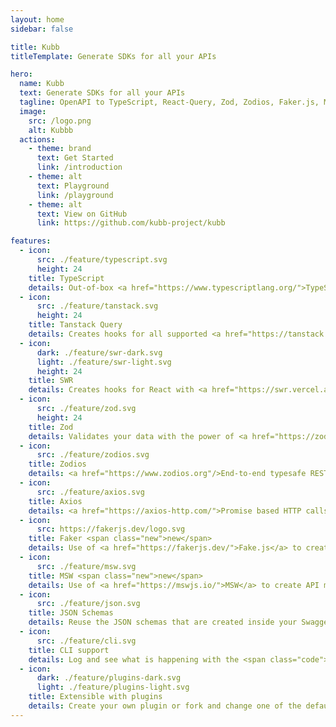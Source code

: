 ```yaml
---
layout: home
sidebar: false

title: Kubb
titleTemplate: Generate SDKs for all your APIs

hero:
  name: Kubb
  text: Generate SDKs for all your APIs
  tagline: OpenAPI to TypeScript, React-Query, Zod, Zodios, Faker.js, MSW and Axios. 
  image:
    src: /logo.png
    alt: Kubbb
  actions:
    - theme: brand
      text: Get Started
      link: /introduction
    - theme: alt
      text: Playground
      link: /playground
    - theme: alt
      text: View on GitHub
      link: https://github.com/kubb-project/kubb

features:
  - icon: 
      src: ./feature/typescript.svg
      height: 24
    title: TypeScript
    details: Out-of-box <a href="https://www.typescriptlang.org/">TypeScript</a> (with JSDoc) support.
  - icon: 
      src: ./feature/tanstack.svg
      height: 24
    title: Tanstack Query
    details: Creates hooks for all supported <a href="https://tanstack.com/query/latest">Tanstack-Query</a> frameworks (React, Solid, Svelte, Vue).
  - icon: 
      dark: ./feature/swr-dark.svg
      light: ./feature/swr-light.svg
      height: 24
    title: SWR
    details: Creates hooks for React with <a href="https://swr.vercel.app/">SWR</a>.
  - icon: 
      src: ./feature/zod.svg
      height: 24
    title: Zod
    details: Validates your data with the power of <a href="https://zod.dev/">Zod</a> schemas.
  - icon: 
      src: ./feature/zodios.svg
    title: Zodios
    details: <a href="https://www.zodios.org"/>End-to-end typesafe REST API toolbox</a> created based on our <a href="https://zod.dev/">Zod</a> plugin.
  - icon: 
      src: ./feature/axios.svg
    title: Axios
    details: <a href="https://axios-http.com/">Promise based HTTP calls</a> with a custom Client to set baseURL, headers, ... options.
  - icon: 
      src: https://fakerjs.dev/logo.svg
    title: Faker <span class="new">new</span>
    details: Use of <a href="https://fakerjs.dev/">Fake.js</a> to create mock data that can be used to create fake API calls. Useful when using <a href="https://mswjs.io/">MSW</a> 
  - icon: 
      src: ./feature/msw.svg
    title: MSW <span class="new">new</span>
    details: Use of <a href="https://mswjs.io/">MSW</a> to create API mocks based on faker data.
  - icon: 
      src: ./feature/json.svg
    title: JSON Schemas
    details: Reuse the JSON schemas that are created inside your Swagger/OpenAPI file.
  - icon: 
      src: ./feature/cli.svg
    title: CLI support
    details: Log and see what is happening with the <span class="code">Kubb</span> CLI command.
  - icon: 
      dark: ./feature/plugins-dark.svg
      light: ./feature/plugins-light.svg
    title: Extensible with plugins
    details: Create your own plugin or fork and change one of the default plugins with your own flavour without the need of forking the full project.
---
```

